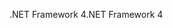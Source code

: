 <span data-ttu-id="42b8a-101">.NET Framework 4</span><span class="sxs-lookup"><span data-stu-id="42b8a-101">.NET Framework 4</span></span>
